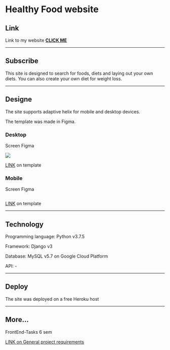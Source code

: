 # Healthy Food website

## Link

Link to my website **[CLICK ME](https://healthy-foods.herokuapp.com/)**

---

## Subscribe

This site is designed to search for foods, diets and laying out your own diets. You can also create your own diet for weight loss.

---

## Designe

The site supports adaptive helix for mobile and desktop devices.

The template was made in Figma.

### Desktop

Screen Figma

![](https://github.com/ZayJob/Healty-Food/blob/master/static/images/METYuiHVC5E.jpg)

[LINK](https://www.figma.com/file/LCDOZ5AZ0r1d2AKS9uurNX/Template-UX%2FUI-2?node-id=0%3A1) on template

### Mobile

Screen Figma

![]()

[LINK](https://www.figma.com/file/LCDOZ5AZ0r1d2AKS9uurNX/Template-UX%2FUI-2?node-id=186%3A885) on template

---

## Technology

Programming language: Python v3.7.5

Framework: Django v3

Database: MySQL v5.7 on Google Cloud Platform

API: -

---

## Deploy

The site was deployed on a free Heroku host

---

## More...

FrontEnd-Tasks 6 sem

[LINK on General project requirements](https://github.com/gmltA/FrontEnd_tasks)